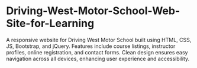 # Driving-West-Motor-School-Web-Site-for-Learning
A responsive website for Driving West Motor School built using HTML, CSS, JS, Bootstrap, and jQuery. Features include course listings, instructor profiles, online registration, and contact forms. Clean design ensures easy navigation across all devices, enhancing user experience and accessibility.
